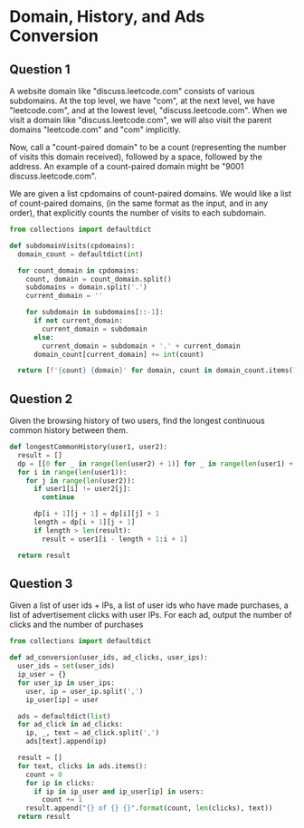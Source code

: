 # Domain, History, and Ads Conversion

## Question 1

A website domain like "discuss.leetcode.com" consists of various subdomains. At the top level, we have "com", at the next level, we have "leetcode.com", and at the lowest level, "discuss.leetcode.com". When we visit a domain like "discuss.leetcode.com", we will also visit the parent domains "leetcode.com" and "com" implicitly.

Now, call a "count-paired domain" to be a count (representing the number of visits this domain received), followed by a space, followed by the address. An example of a count-paired domain might be "9001 discuss.leetcode.com".

We are given a list cpdomains of count-paired domains. We would like a list of count-paired domains, (in the same format as the input, and in any order), that explicitly counts the number of visits to each
subdomain.

```py
from collections import defaultdict

def subdomainVisits(cpdomains):
  domain_count = defaultdict(int)

  for count_domain in cpdomains:
    count, domain = count_domain.split()
    subdomains = domain.split('.')
    current_domain = ''

    for subdomain in subdomains[::-1]:
      if not current_domain:
        current_domain = subdomain
      else:
        current_domain = subdomain + '.' + current_domain
      domain_count[current_domain] += int(count)

  return [f'{count} {domain}' for domain, count in domain_count.items()]
```

## Question 2

Given the browsing history of two users, find the longest continuous common history between them.

```py
def longestCommonHistory(user1, user2):
  result = []
  dp = [[0 for _ in range(len(user2) + 1)] for _ in range(len(user1) + 1)]
  for i in range(len(user1)):
    for j in range(len(user2)):
      if user1[i] != user2[j]:
        continue

      dp[i + 1][j + 1] = dp[i][j] + 1
      length = dp[i + 1][j + 1]
      if length > len(result):
        result = user1[i - length + 1:i + 1]

  return result
```

## Question 3

Given a list of user ids + IPs, a list of user ids who have made purchases, a list of advertisement clicks with user IPs. For each ad, output the number of clicks and the number of purchases

```py
from collections import defaultdict

def ad_conversion(user_ids, ad_clicks, user_ips):
  user_ids = set(user_ids)
  ip_user = {}
  for user_ip in user_ips:
    user, ip = user_ip.split(',')
    ip_user[ip] = user

  ads = defaultdict(list)
  for ad_click in ad_clicks:
    ip, _, text = ad_click.split(',')
    ads[text].append(ip)

  result = []
  for text, clicks in ads.items():
    count = 0
    for ip in clicks:
      if ip in ip_user and ip_user[ip] in users:
        count += 1
    result.append("{} of {} {}".format(count, len(clicks), text))
  return result
```
